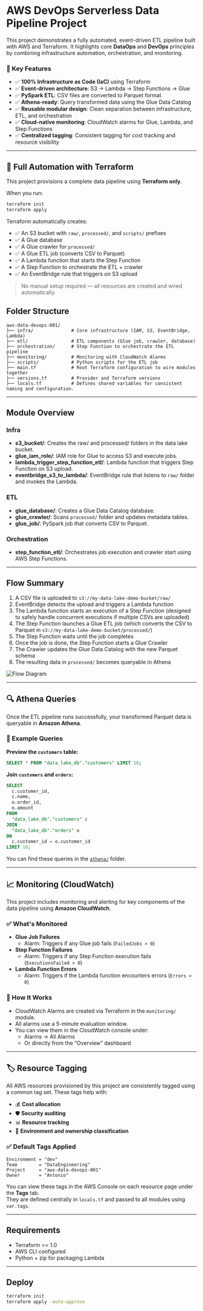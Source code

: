 # AWS DevOps Serverless Data Pipeline Project

This project demonstrates a fully automated, event-driven ETL pipeline built with AWS and Terraform. It highlights core **DataOps** and **DevOps** principles by combining infrastructure automation, orchestration, and monitoring.

### 🚀 Key Features

- ✅ **100% Infrastructure as Code (IaC)** using Terraform
- ✅ **Event-driven architecture**: S3 → Lambda → Step Functions → Glue
- ✅ **PySpark ETL**: CSV files are converted to Parquet format
- ✅ **Athena-ready**: Query transformed data using the Glue Data Catalog
- ✅ **Reusable modular design**: Clean separation between infrastructure, ETL, and orchestration
- ✅ **Cloud-native monitoring**: CloudWatch alarms for Glue, Lambda, and Step Functions
- ✅ **Centralized tagging**: Consistent tagging for cost tracking and resource visibility

---

## 🔁 Full Automation with Terraform

This project provisions a complete data pipeline using **Terraform only**.

When you run:

```bash
terraform init
terraform apply
```

Terraform automatically creates:

- ✅ An S3 bucket with `raw/`, `processed/`, and `scripts/` prefixes  
- ✅ A Glue database  
- ✅ A Glue crawler for `processed/`  
- ✅ A Glue ETL job (converts CSV to Parquet)  
- ✅ A Lambda function that starts the Step Function  
- ✅ A Step Function to orchestrate the ETL + crawler  
- ✅ An EventBridge rule that triggers on S3 upload

> No manual setup required — all resources are created and wired automatically.


## Folder Structure

```
aws-data-devops-001/
├── infra/              # Core infrastructure (IAM, S3, EventBridge, Lambda)
├── etl/                # ETL components (Glue job, crawler, database)
├── orchestration/      # Step Function to orchestrate the ETL pipeline
├── monitoring/         # Monitoring with CloudWatch Alarms
├── scripts/            # Python scripts for the ETL job
├── main.tf             # Root Terraform configuration to wire modules together
├── versions.tf         # Provider and Terraform versions
├── locals.tf           # Defines shared variables for consistent naming and configuration.
```

---

## Module Overview

### Infra

- **s3\_bucket/**: Creates the raw/ and processed/ folders in the data lake bucket.
- **glue\_iam\_role/**: IAM role for Glue to access S3 and execute jobs.
- **lambda\_trigger\_step\_function\_etl/**: Lambda function that triggers Step Function on S3 upload.
- **eventbridge\_s3\_to\_lambda/**: EventBridge rule that listens to `raw/` folder and invokes the Lambda.

### ETL

- **glue\_database/**: Creates a Glue Data Catalog database.
- **glue\_crawler/**: Scans `processed/` folder and updates metadata tables.
- **glue\_job/**: PySpark job that converts CSV to Parquet.

### Orchestration

- **step\_function\_etl/**: Orchestrates job execution and crawler start using AWS Step Functions.

---

## Flow Summary

1. A CSV file is uploaded to `s3://my-data-lake-demo-bucket/raw/`
2. EventBridge detects the upload and triggers a Lambda function
3. The Lambda function starts an execution of a Step Function (designed to safely handle concurrent executions if multiple CSVs are uploaded)
4. The Step Function launches a Glue ETL job (which converts the CSV to Parquet in `s3://my-data-lake-demo-bucket/processed/`)
5. The Step Function waits until the job completes
6. Once the job is done, the Step Function starts a Glue Crawler
7. The Crawler updates the Glue Data Catalog with the new Parquet schema
8. The resulting data in `processed/` becomes queryable in Athena

![Flow Diagram](./docs/etl-flow-diagram.png)

---


## 🔍 Athena Queries

Once the ETL pipeline runs successfully, your transformed Parquet data is queryable in **Amazon Athena**.

### 🧪 Example Queries

**Preview the `customers` table:**
```sql
SELECT * FROM "data_lake_db"."customers" LIMIT 10;
```

**Join `customers` and `orders`:**
```sql
SELECT 
  c.customer_id, 
  c.name, 
  o.order_id, 
  o.amount
FROM 
  "data_lake_db"."customers" c
JOIN 
  "data_lake_db"."orders" o 
ON 
  c.customer_id = o.customer_id
LIMIT 10;
```

You can find these queries in the [`athena/`](./athena) folder.

---

## 📈 Monitoring (CloudWatch)

This project includes monitoring and alerting for key components of the data pipeline using **Amazon CloudWatch**.

### ✅ What's Monitored

- **Glue Job Failures**
  - Alarm: Triggers if any Glue job fails (`FailedJobs > 0`)
- **Step Function Failures**
  - Alarm: Triggers if any Step Function execution fails (`ExecutionsFailed > 0`)
- **Lambda Function Errors**
  - Alarm: Triggers if the Lambda function encounters errors (`Errors > 0`)

### 🔔 How It Works

- CloudWatch Alarms are created via Terraform in the `monitoring/` module.
- All alarms use a 5-minute evaluation window.
- You can view them in the CloudWatch console under:
  - Alarms → All Alarms
  - Or directly from the “Overview” dashboard

---

## 🏷 Resource Tagging

All AWS resources provisioned by this project are consistently tagged using a common tag set. These tags help with:

- 💰 **Cost allocation**
- 🛡️ **Security auditing**
- 📊 **Resource tracking**
- 📁 **Environment and ownership classification**

### ✅ Default Tags Applied

```hcl
Environment = "dev"
Team        = "DataEngineering"
Project     = "aws-data-devops-001"
Owner       = "Antonio"
```

You can view these tags in the AWS Console on each resource page under the **Tags** tab.  
They are defined centrally in `locals.tf` and passed to all modules using `var.tags`.

---

## Requirements

- Terraform >= 1.0
- AWS CLI configured
- Python + zip for packaging Lambda

---

## Deploy

```sh
terraform init
terraform apply -auto-approve
```